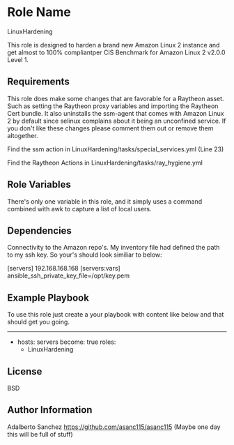 Role Name
=========
LinuxHardening

This role is designed to harden a brand new Amazon Linux 2 instance and get almost to 100% compliantper CIS Benchmark for Amazon Linux 2 v2.0.0 Level 1.

Requirements
------------
This role does make some changes that are favorable for a Raytheon asset. Such as setting the Raytheon proxy variables and importing the Raytheon Cert bundle. It also uninstalls the ssm-agent that comes with Amazon Linux 2 by default since selinux complains about it being an unconfined service. If you don't like these changes please comment them out or remove them altogether.

Find the ssm action in LinuxHardening/tasks/special_services.yml (Line 23)

Find the Raytheon Actions in LinuxHardening/tasks/ray_hygiene.yml

Role Variables
--------------

There's only one variable in this role, and it simply uses a command combined with awk to capture a list of local users.

Dependencies
------------

Connectivity to the Amazon repo's. My inventory file had defined the path to my ssh key. So your's  should look similiar to below:
 
[servers]
192.168.168.168
[servers:vars]
ansible_ssh_private_key_file=/opt/key.pem


Example Playbook
----------------

To use this role just create a your playbook with content like below and that should get you going.

---

- hosts: servers
  become: true
  roles:
    - LinuxHardening

License
-------

BSD

Author Information
------------------
Adalberto Sanchez
https://github.com/asanc115/asanc115 (Maybe one day this will be full of stuff)
